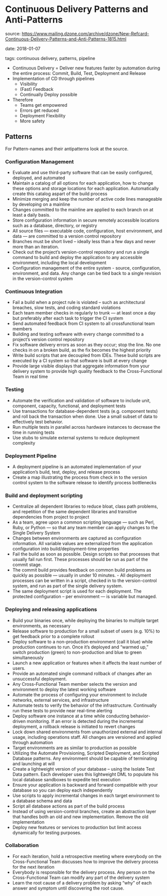 # Continuous Delivery Patterns and Anti-Patterns

source: https://www.mailing.dzone.com/archive/dzone/New-Refcard-Continuous-Delivery-Patterns-and-Anti-Patterns-1815.html

date: 2018-01-07

tags: continuous delivery, patterns, pipeline

- Continuous Delivery =  Deliver new features faster by automation during the entire process: Commit, Build, Test, Deployment and Release
- Implementation of CD through pipelines
    - Visibility
    - (Fast) Feedback
    - Continually Deploy possible
- Therefore
    - Teams get empowered
    - Errors get reduced
    - Deployment Flexibility
    - More safety

## Patterns
For Pattern-names and their antipatterns look at the source.
### Configuration Management
- Evaluate and use third-party software that can be easily configured, deployed, and automated
- Maintain a catalog of all options for each application, how to change these options and storage locations for each application. Automatically create this catalog aspart of the build process
- Minimize merging and keep the number of active code lines manageable by developing on a mainline
- Changes committed to the mainline are applied to each branch on at least a daily basis.
- Store configuration information in secure remotely accessible locations such as a database, directory, or registry
- All source files — executable code, configuration, host environment, and data — are committed to a version control repository
- Branches must be short lived – ideally less than a few days and never more than an iteration.
- Check out the project’s version-control repository and run a single command to build and deploy the application to any accessible environment, including the local development
- Configuration management of the entire system - source, configuration, environment, and data. Any change can be tied back to a single revision in the version-control system

### Continuous Integration
- Fail a build when a project rule is violated – such as architectural breaches, slow tests, and coding standard violations
- Each team member checks in regularly to trunk — at least once a day but preferably after each task to trigger the CI system
- Send automated feedback from CI system to all crossfunctional team members
- Building and testing software with every change committed to a project’s version control repository
- Fix software delivery errors as soon as they occur; stop the line. No one checks in on a broken build, as the fix becomes the highest priority
- Write build scripts that are decoupled from IDEs. These build scripts are executed by a CI system so that software is built at every change
- Provide large visible displays that aggregate information from your delivery system to provide high quality feedback to the Cross-Functional Team in real time

### Testing
- Automate the verification and validation of software to include unit, component, capacity, functional, and deployment tests
- Use transactions for database-dependent tests (e.g. component tests) and roll back the transaction when done. Use a small subset of data to effectively test behavior.
- Run multiple tests in parallel across hardware instances to decrease the time in running tests
- Use stubs to simulate external systems to reduce deployment complexity

### Deployment Pipeline
- A deployment pipeline is an automated implementation of your application’s build, test, deploy, and release process
- Create a map illustrating the process from check in to the version control system to the software release to identify process bottlenecks

### Build and deployment scripting
- Centralize all dependent libraries to reduce bloat, class path problems, and repetition of the same dependent libraries and transitive dependencies from project to project
- As a team, agree upon a common scripting language — such as Perl, Ruby, or Python — so that any team member can apply changes to the Single Delivery System
- Changes between environments are captured as configuration information. All variable values are externalized from the application configuration into build/deployment-time properties
- Fail the build as soon as possible. Design scripts so that processes that usually fail run first. These processes should be run as part of the commit stage.
- The commit build provides feedback on common build problems as quickly as possible — usually in under 10 minutes. - All deployment processes can be written in a script,
checked in to the version-control system, and run as part of the single delivery system.
- The same deployment script is used for each deployment. The protected configuration – per environment — is variable but managed.

### Deploying and releasing applications
- Build your binaries once, while deploying the binaries to multiple target environments, as necessary
- Release software to production for a small subset of users (e.g. 10%) to get feedback prior to a complete rollout
- Deploy software to a non-production environment (call it blue) while production continues to run. Once it’s deployed and “warmed up,” switch production (green) to non-production and blue to green simultaneously
- Launch a new application or features when it affects the least number of users.
- Provide an automated single command rollback of changes after an unsuccessful deployment.
- Any Cross-Functional Team member selects the version and environment to deploy the latest working software
- Automate the process of configuring your environment to include networks, external services, and infrastructure
- Automate tests to verify the behavior of the infrastructure. Continually run these tests to provide near real-time alerting
- Deploy software one instance at a time while conducting behavior-driven monitoring. If an error is detected during the incremental deployment, a rollback release is initiated to revert changes
- Lock down shared environments from unauthorized external and internal usage, including operations staff. All changes are versioned and applied through automation
- Target environments are as similar to production as possible
- Utilizing the Automate Provisioning, Scripted Deployment, and Scripted Database patterns. Any environment should be capable of terminating and launching at will
- Create a lightweight version of your database – using the Isolate Test Data pattern. Each developer uses this lightweight DML to populate his local database sandboxes to expedite test execution
- Ensure your application is backward and forward compatible with your database so you can deploy each independently
- Use scripts to apply incremental changes in each target environment to a database schema and data
- Script all database actions as part of the build process
- Instead of using version-control branches, create an abstraction layer that handles both an old and new implementation. Remove the old implementation
- Deploy new features or services to production but
limit access dynamically for testing purposes.

### Collaboration
- For each iteration, hold a retrospective meeting where everybody on the Cross-Functional Team discusses how to improve the delivery process for the next iteration
- Everybody is responsible for the delivery process. Any person on the Cross-Functional Team can modify any part of the delivery system
- Learn the root cause of a delivery problem by asking “why” of each answer and symptom until discovering the root cause.
